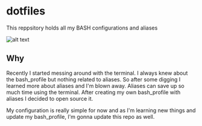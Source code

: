 # dotfiles

This reppsitory holds all my BASH configurations and aliases

![alt text](https://github.com/agisilaos/dotfiles/blob/master/twitter_screenshot.png)

## Why 

Recently I started messing around with the terminal. I always knew about the bash_profile but nothing related to aliases. So after some digging I learned more about aliases and I'm blown away. Aliases can save up so much time using the terminal. After creating my own bash_profile with aliases I decided to open source it. 

My configuration is really simple for now and as I'm learning new things and update my bash_profile, I'm gonna update this repo as well. 

